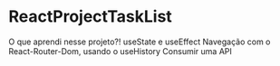 # ReactProjectTaskList

O que aprendi nesse projeto?!
useState e useEffect
Navegação com o React-Router-Dom, usando o useHistory
Consumir uma API
 
